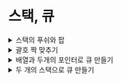 # 스택, 큐

<details>
    <summary>스택의 푸쉬와 팝</summary>
    
```python
class Node:
    def __init__(self, data, link=None):
        self.data = data
        self.link = link

class Stack:
    def __init__(self):
        self.top = None

    def push(self, data):
        node = Node(data)
        if self.top is None:
            self.top = node
        else:
            node.link = self.top
            self.top = node

    def pop(self):
        if self.top is None:
            return "Stack is empty!"
        popped_node = self.top
        self.top = self.top.link
        popped_node.link = None
        return popped_node.data
```
</details>

<details>
    <summary>괄호 짝 맞추기</summary>
    
```python
# print(1+2))
def is_valid_parentheses(expression : str) -> bool:  # type hint
    stack = list()
    for letter in expression:
        if letter == "(":
            stack.append(letter)
        if letter == ")":
            if len(stack) == 0:
                return False  # )1+2(), (1+2))
            else:
                stack.pop()
    return len(stack) == 0  # (1+2), ((3*2)/2), ((3*2/2)

print(is_valid_parentheses(")1+2()"))
print(is_valid_parentheses("(1+2))"))
print(is_valid_parentheses("(1+2)"))
print(is_valid_parentheses("((3*2)/2)"))
print(is_valid_parentheses("((3*2/2)"))
```
------
</details>

<details>
    <summary>배열과 두개의 포인터로 큐 만들기</summary>
    
```python
--------
```
------
</details>

<details>
    <summary>두 개의 스택으로 큐 만들기</summary>
    
```python
--------
```
------
</details>
